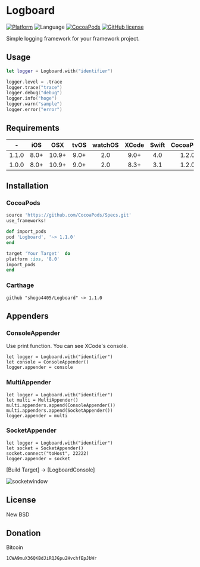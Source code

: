 # Logboard
[![Platform](https://img.shields.io/cocoapods/p/Logboard.svg?style=flat)](http://cocoapods.org/pods/Logboard)
![Language](https://img.shields.io/badge/language-Swift%204.0-orange.svg)
[![CocoaPods](https://img.shields.io/cocoapods/v/Logboard.svg?style=flat)](http://cocoapods.org/pods/Logboard)
[![GitHub license](https://img.shields.io/badge/license-New%20BSD-blue.svg)](https://raw.githubusercontent.com/shogo4405/lf.swift/master/LICENSE.txt)

Simple logging framework for your framework project.

## Usage
```swift
let logger = Logboard.with("identifier")

logger.level = .trace
logger.trace("trace")
logger.debug("debug")
logger.info("hoge")
logger.warn("sample")
logger.error("error")
```

## Requirements
|-|iOS|OSX|tvOS|watchOS|XCode|Swift|CocoaPods|Carthage|
|:----:|:----:|:----:|:----:|:----:|:----:|:----:|:----:|:----:|
|1.1.0|8.0+|10.9+|9.0+|2.0|9.0+|4.0|1.2.0|0.20.0+|
|1.0.0|8.0+|10.9+|9.0+|2.0|8.3+|3.1|1.2.0|0.20.0+|

## Installation
### CocoaPods
```rb
source 'https://github.com/CocoaPods/Specs.git'
use_frameworks!

def import_pods
pod 'Logboard', '~> 1.1.0'
end

target 'Your Target'  do
platform :ios, '8.0'
import_pods
end
```
### Carthage
```
github "shogo4405/Logboard" ~> 1.1.0
```

## Appenders
### ConsoleAppender
Use print function. You can see XCode's console.
```
let logger = Logboard.with("identifier")
let console = ConsoleAppender()
logger.appender = console
```

### MultiAppender
```
let logger = Logboard.with("identifier")
let multi = MultiAppender()
multi.appenders.append(ConsoleAppender())
multi.appenders.append(SocketAppender())
logger.appender = multi
```

### SocketAppender
```
let logger = Logboard.with("identifier")
let socket = SocketAppender()
socket.connect("toHost", 22222)
logger.appender = socket
```

[Build Target] -> [LogboardConsole]

![socketwindow](https://github.com/shogo4405/Logboard/blob/master/README/socketwindow.gif)

## License
New BSD

## Donation
Bitcoin
```txt
1CWA9muX36QKBdJiRQJGpu2HvchfEpJbWr
```


